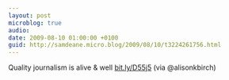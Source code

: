 ```yaml
---
layout: post
microblog: true
audio: 
date: 2009-08-10 01:00:00 +0100
guid: http://samdeane.micro.blog/2009/08/10/t3224261756.html
---
```

Quality journalism is alive &amp; well [bit.ly/D55j5](http://bit.ly/D55j5) (via @alisonkbirch)
